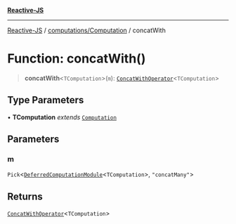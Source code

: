 [**Reactive-JS**](../../../README.md)

***

[Reactive-JS](../../../README.md) / [computations/Computation](../README.md) / concatWith

# Function: concatWith()

> **concatWith**\<`TComputation`\>(`m`): [`ConcatWithOperator`](../interfaces/ConcatWithOperator.md)\<`TComputation`\>

## Type Parameters

• **TComputation** *extends* [`Computation`](../../type-aliases/Computation.md)

## Parameters

### m

`Pick`\<[`DeferredComputationModule`](../../interfaces/DeferredComputationModule.md)\<`TComputation`\>, `"concatMany"`\>

## Returns

[`ConcatWithOperator`](../interfaces/ConcatWithOperator.md)\<`TComputation`\>
